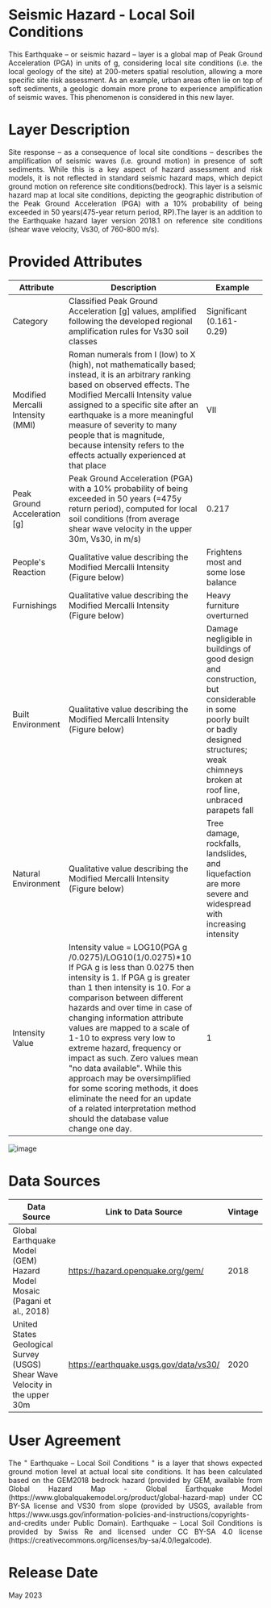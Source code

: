 # Seismic Hazard - Local Soil Conditions
<p align="justify">
This Earthquake – or seismic hazard – layer is a global map of Peak Ground Acceleration (PGA) in units of g, considering local site conditions (i.e. the local geology of the site) at 200-meters spatial resolution, allowing a more specific site risk assessment. As an example, urban areas often lie on top of soft sediments, a geologic domain more prone to experience amplification of seismic waves. This phenomenon is considered in this new layer.
</p>

# Layer Description
<p align="justify">
Site response – as a consequence of local site conditions – describes the amplification of seismic waves (i.e. ground motion) in presence of soft sediments. While this is a key aspect of hazard assessment and risk models, it is not reflected in standard seismic hazard maps, which depict ground motion on reference site conditions(bedrock). This layer is a seismic hazard  map  at  local site  conditions,  depicting  the geographic  distribution  of  the Peak Ground Acceleration (PGA) with a 10% probability of being exceeded in 50 years(475-year return period,  RP).The layer  is  an  addition  to  the Earthquake hazard  layer version  2018.1 on reference  site conditions (shear wave velocity, Vs30, of 760-800 m/s).  
</p>

# Provided Attributes

Attribute | Description | Example |
--- | --- | --- | 
Category|Classified Peak Ground Acceleration [g] values, amplified following the developed regional amplification rules for Vs30 soil classes|Significant (0.161-0.29)|
Modified Mercalli Intensity (MMI)|Roman numerals from I (low) to   X (high), not mathematically based; instead, it is an arbitrary ranking based on observed effects. The   Modified Mercalli Intensity value assigned to a specific site after an earthquake is a more meaningful measure of severity to many  people that is magnitude,  because intensity refers to the effects actually experienced at that place|VII|
Peak Ground Acceleration [g]|Peak Ground Acceleration (PGA) with a 10% probability of being exceeded in 50 years (=475y return period), computed for local soil conditions (from average shear wave velocity in the upper 30m, Vs30, in m/s)|0.217|
People's Reaction|Qualitative value describing the   Modified Mercalli Intensity (Figure below)|Frightens most and some lose balance|
Furnishings|Qualitative value describing the   Modified Mercalli Intensity (Figure below)|Heavy furniture overturned|
Built Environment|Qualitative value describing the Modified Mercalli Intensity (Figure below)|Damage negligible in buildings of good design and construction, but considerable in some poorly built or badly designed structures; weak chimneys broken at roof line, unbraced parapets fall|
Natural Environment|Qualitative value describing the Modified Mercalli Intensity (Figure below)|Tree damage, rockfalls, landslides, and liquefaction are more severe and widespread with increasing intensity|
Intensity Value|Intensity value = LOG10(PGA g /0.0275)/LOG10(1/0.0275)*10 If PGA g is less than 0.0275 then intensity is 1. If PGA g is greater than 1 then intensity is 10. For a comparison between different hazards and over time in case of changing information attribute values are mapped to a scale of 1-10 to express very low to extreme hazard, frequency or impact as such. Zero values mean "no data available". While this approach may be oversimplified for some scoring methods, it does eliminate the need for an update of a related interpretation method should the database value change one day.|1|

![image](https://github.com/SwissRe/Seismic_Hazard-Local_Soil_Conditions/assets/83059920/9b3a60fb-6a9c-428d-8995-86a679481ea6)



# Data Sources

Data Source | Link to Data Source | Vintage |
--- | --- | --- | 
Global Earthquake Model (GEM) Hazard Model Mosaic (Pagani et al., 2018)| https://hazard.openquake.org/gem/ | 2018 |
United States Geological Survey (USGS) Shear Wave Velocity in the upper 30m| https://earthquake.usgs.gov/data/vs30/ | 2020 |

# User Agreement

<p align="justify">
The " Earthquake – Local Soil Conditions " is a layer that shows expected ground motion level at actual local site conditions. It has been calculated based on the GEM2018 bedrock hazard (provided by GEM, available from Global Hazard Map - Global Earthquake Model (https://www.globalquakemodel.org/product/global-hazard-map) under CC BY-SA license and VS30 from slope (provided by USGS, available from https://www.usgs.gov/information-policies-and-instructions/copyrights-and-credits under Public Domain). Earthquake – Local Soil Conditions is provided by Swiss Re and licensed under CC BY-SA 4.0  license (https://creativecommons.org/licenses/by-sa/4.0/legalcode). 
</p>

# Release Date

May 2023

